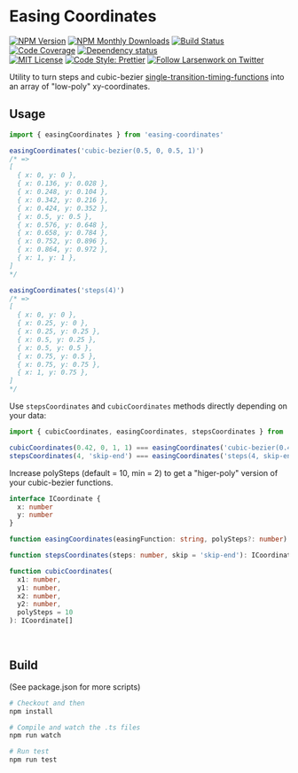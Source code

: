 # Easing Coordinates

[![NPM Version][npm-img]][npm]
[![NPM Monthly Downloads][dm-img]][npm]
[![Build Status][ci-img]][ci]
[![Code Coverage][cvg-img]][cvg]
[![Dependency status][dpd-img]][dpd]
<br>
[![MIT License][mit-img]][mit]
[![Code Style: Prettier][prt-img]][prt]
[![Follow Larsenwork on Twitter][twt-img]][twt]

Utility to turn steps and cubic-bezier
[single-transition-timing-functions](https://developer.mozilla.org/en-US/docs/Web/CSS/single-transition-timing-function)
into an array of "low-poly" xy-coordinates.

## Usage

```js
import { easingCoordinates } from 'easing-coordinates'

easingCoordinates('cubic-bezier(0.5, 0, 0.5, 1)')
/* =>
[
  { x: 0, y: 0 },
  { x: 0.136, y: 0.028 },
  { x: 0.248, y: 0.104 },
  { x: 0.342, y: 0.216 },
  { x: 0.424, y: 0.352 },
  { x: 0.5, y: 0.5 },
  { x: 0.576, y: 0.648 },
  { x: 0.658, y: 0.784 },
  { x: 0.752, y: 0.896 },
  { x: 0.864, y: 0.972 },
  { x: 1, y: 1 },
]
*/

easingCoordinates('steps(4)')
/* =>
[
  { x: 0, y: 0 },
  { x: 0.25, y: 0 },
  { x: 0.25, y: 0.25 },
  { x: 0.5, y: 0.25 },
  { x: 0.5, y: 0.5 },
  { x: 0.75, y: 0.5 },
  { x: 0.75, y: 0.75 },
  { x: 1, y: 0.75 },
]
*/
```

Use `stepsCoordinates` and `cubicCoordinates` methods directly depending on your
data:

```js
import { cubicCoordinates, easingCoordinates, stepsCoordinates } from 'easing-coordinates'

cubicCoordinates(0.42, 0, 1, 1) === easingCoordinates('cubic-bezier(0.42, 0, 1, 1)')
stepsCoordinates(4, 'skip-end') === easingCoordinates('steps(4, skip-end)')
```

Increase polySteps (default = 10, min = 2) to get a "higer-poly" version of your cubic-bezier
functions.

```ts
interface ICoordinate {
  x: number
  y: number
}

function easingCoordinates(easingFunction: string, polySteps?: number): ICoordinate[]

function stepsCoordinates(steps: number, skip = 'skip-end'): ICoordinate[]

function cubicCoordinates(
  x1: number,
  y1: number,
  x2: number,
  y2: number,
  polySteps = 10
): ICoordinate[]
```

<br>

## Build

(See package.json for more scripts)

```bash
# Checkout and then
npm install

# Compile and watch the .ts files
npm run watch

# Run test
npm run test
```

[npm-img]: https://img.shields.io/npm/v/easing-coordinates.svg?longCache=true&style=flat-square
[npm]: https://www.npmjs.com/package/easing-coordinates
[dm-img]: https://img.shields.io/npm/dm/easing-coordinates.svg?longCache=true&style=flat-square
[ci-img]: https://img.shields.io/travis/larsenwork/easing-coordinates.svg?branch=master&longCache=true&style=flat-square
[ci]: https://travis-ci.org/larsenwork/easing-coordinates
[cvg-img]: https://img.shields.io/coveralls/larsenwork/easing-coordinates.svg?longCache=true&style=flat-square
[cvg]: https://coveralls.io/github/larsenwork/easing-coordinates
[dpd-img]: https://img.shields.io/david/larsenwork/easing-coordinates.svg?longCache=true&style=flat-square
[dpd]: https://david-dm.org/larsenwork/easing-coordinates
[mit-img]: https://img.shields.io/github/license/larsenwork/easing-coordinates.svg?longCache=true&style=flat-square
[mit]: https://github.com/larsenwork/easing-coordinates/blob/master/LICENSE
[twt-img]: https://img.shields.io/twitter/follow/larsenwork.svg?label=follow+larsenwork&longCache=true&style=flat-square
[twt]: https://twitter.com/larsenwork
[prt-img]: https://img.shields.io/badge/code_style-prettier-ff69b4.svg?longCache=true&style=flat-square
[prt]: https://github.com/prettier/prettier
